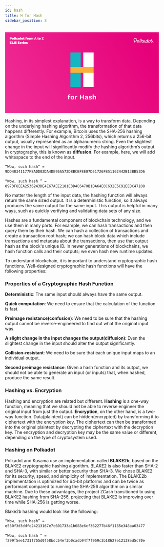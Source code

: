 ```yaml
---
id: hash
title: H for Hash
sidebar_position: 8
---
```


![H for Hash](assets/H.png)

Hashing, in its simplest explanation, is a way to transform data. Depending on the underlying hashing algorithm, the transformation of that data happens differently. For example, Bitcoin uses the SHA-256 hashing algorithm (Simple Hashing Algorithm 2, 256bits), which returns a 256-bit output, usually represented as an alphanumeric string. Even the slightest change in the input will significantly modify the hashing algorithm’s output. In cryptography, this is known as **diffusion**. For example, here, we will add whitespace to the end of the input.

    “Wow, such hash” = 9DD40341177F8ADD02DA4DE95A572D8BCBF8E07D51726FB51162442B13BB53D6

    “Wow, such hash ” = 8973F8EEA2536243DE4E67AEE2181E3D4C6470B1BA64E0C632E5C91EEDC47108

    
No matter the length of the input data, the hashing function will always return the same sized output. It is a deterministic function, so it always produces the same output for the same input. This output is helpful in many ways, such as quickly verifying and validating data sets of any size. 

Hashes are a fundamental component of blockchain technology, and we use them in many parts. For example, we can hash transactions and then query them by their hash. We can hash a collection of transactions and create a transaction root hash; we can hash block data which include transactions and metadata about the transactions, then use that output hash as the block's unique ID. In newer generations of blockchains, we hash function calls and their outputs; we even hash new runtime updates.

To understand blockchain, it is important to understand cryptographic hash functions. Well-designed cryptographic hash functions will have the following properties:

### Properties of a Cryptographic Hash Function

**Deterministic**: The same input should always have the same output.

**Quick computation**: We need to ensure that the calculation of the function is fast.

**Preimage resistance(confusion)**: We need to be sure that the hashing output cannot be reverse-engineered to find out what the original input was.

**A slight change in the input changes the output(diffusion)**: Even the slightest change in the input should alter the output significantly.

**Collision-resistant**: We need to be sure that each unique input maps to an individual output. 

**Second preimage resistance**: Given a hash function and its output, we should not be able to generate an input (or inputs) that, when hashed, produce the same result.


### Hashing vs. Encryption

Hashing and encryption are related but different. **Hashing** is a one-way function, meaning that we should not be able to reverse engineer the original input from just the output. **Encryption**, on the other hand, is a two-way function. Data(plaintext) can be hidden(encrypted) by transforming it to ciphertext with the encryption key. The ciphertext can then be transformed into the original plaintext by decrypting the ciphertext with the decryption key. The encryption and decryption key may be the same value or different, depending on the type of cryptosystem used. 

### Hashing on Polkadot

Polkadot and Kusama use an implementation called **BLAKE2b**, based on the BLAKE2 cryptographic hashing algorithm. BLAKE2 is also faster than SHA-2 and SHA-3, with similar or better security than SHA-3.  We chose BLAKE2 for its security, speed, and simplicity of implementation. The BLAKE2b implementation is optimized for 64-bit platforms and can be twice as performant compared to running the SHA-256 algorithm on a similar machine. Due to these advantages, the project ZCash transitioned to using BLAKE2 hashing from SHA-256, projecting that BLAKE2 is improving over time while SHA-256 is getting worse.

Blake2b hashing would look like the following:

    “Wow, such hash” = 
    e530f3d3ddfc24213167e7c601733a1b688e6cf362277b46f1135e348aa63477

    “Wow, such hash ” = 
    f299f5ee1731f755d0f58bdc54ef3b0cadb94f7f959c3b18627e12138ed5c70e